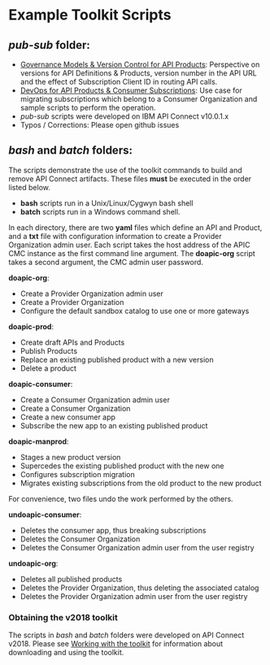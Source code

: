 # Example Toolkit Scripts

## *pub-sub* folder:  
- [Governance Models & Version Control for API Products](./pub-sub/APIC-Pub-Sub-Version.md): Perspective on versions for API Definitions & Products, version number in the API URL and the effect of Subscription Client ID in routing API calls.
- [DevOps for API Products & Consumer Subscriptions](./pub-sub/APIC-Pub-Sub-DevOps.md): Use case for migrating subscriptions which belong to a Consumer Organization and sample scripts to perform the operation.  
- *pub-sub* scripts were developed on IBM API Connect v10.0.1.x   
- Typos / Corrections: Please open github issues



## *bash* and *batch* folders:  
The scripts demonstrate the use of the toolkit commands to build and remove API Connect artifacts. These files **must** be executed in the order listed below.

- **bash** scripts run in a Unix/Linux/Cygwyn bash shell
- **batch** scripts run in a Windows command shell.

In each directory, there are two **yaml** files which define an API and Product, and a **txt** file with configuration information to create a Provider Organization admin user. Each script takes the host address of the APIC CMC instance as the first command line argument.  The **doapic-org** script takes a second argument, the CMC admin user password.

**doapic-org**:  
- Create a Provider Organization admin user  
- Create a Provider Organization  
- Configure the default sandbox catalog to use one or more gateways  

**doapic-prod**:  
- Create draft APIs and Products  
- Publish Products  
- Replace an existing published product with a new version  
- Delete a product  

**doapic-consumer**:  
- Create a Consumer Organization admin user  
- Create a Consumer Organization  
- Create a new consumer app  
- Subscribe the new app to an existing published product  

**doapic-manprod**:  
- Stages a new product version  
- Supercedes the existing published product with the new one  
- Configures subscription migration  
- Migrates existing subscriptions from the old product to the new product  

For convenience, two files undo the work performed by the others.  

**undoapic-consumer**:  
- Deletes the consumer app, thus breaking subscriptions  
- Deletes the Consumer Organization  
- Deletes the Consumer Organization admin user from the user registry  

**undoapic-org**:  
- Deletes all published products  
- Deletes the Provider Organization, thus deleting the associated catalog  
- Deletes the Provider Organization admin user from the user registry  

### Obtaining the v2018 toolkit

The scripts in *bash* and *batch* folders were developed on API Connect v2018. Please see [Working with the toolkit](https://www.ibm.com/support/knowledgecenter/en/SSMNED_2018/com.ibm.apic.toolkit.doc/capim_cli_working_with.html) for information about downloading and using the toolkit.
